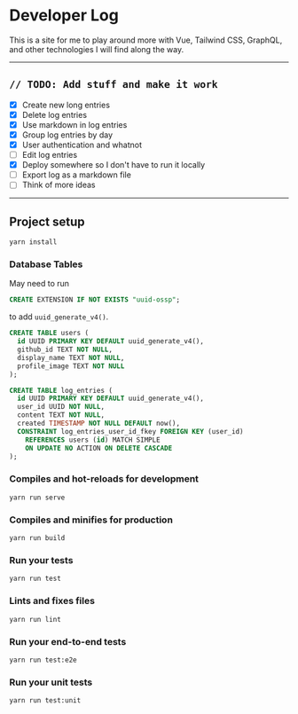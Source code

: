# Developer Log

This is a site for me to play around more with Vue, Tailwind CSS, GraphQL, and other technologies I will find along the way.

----

## `// TODO: Add stuff and make it work`
- [x] Create new long entries
- [x] Delete log entries
- [x] Use markdown in log entries
- [x] Group log entries by day
- [x] User authentication and whatnot
- [ ] Edit log entries
- [x] Deploy somewhere so I don't have to run it locally
- [ ] Export log as a markdown file
- [ ] Think of more ideas

----

## Project setup
```
yarn install
```

### Database Tables
May need to run 
```sql
CREATE EXTENSION IF NOT EXISTS "uuid-ossp";
```
to add `uuid_generate_v4()`.

```sql
CREATE TABLE users (
  id UUID PRIMARY KEY DEFAULT uuid_generate_v4(),
  github_id TEXT NOT NULL,
  display_name TEXT NOT NULL,
  profile_image TEXT NOT NULL
);

CREATE TABLE log_entries (
  id UUID PRIMARY KEY DEFAULT uuid_generate_v4(),
  user_id UUID NOT NULL, 
  content TEXT NOT NULL,
  created TIMESTAMP NOT NULL DEFAULT now(),
  CONSTRAINT log_entries_user_id_fkey FOREIGN KEY (user_id)
    REFERENCES users (id) MATCH SIMPLE
    ON UPDATE NO ACTION ON DELETE CASCADE
);
```

### Compiles and hot-reloads for development
```
yarn run serve
```

### Compiles and minifies for production
```
yarn run build
```

### Run your tests
```
yarn run test
```

### Lints and fixes files
```
yarn run lint
```

### Run your end-to-end tests
```
yarn run test:e2e
```

### Run your unit tests
```
yarn run test:unit
```
